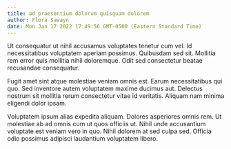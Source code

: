 ```yaml
---
title: ad praesentium dolorum quisquam dolorem
author: Flora Sawayn
date: Mon Jan 17 2022 17:49:56 GMT-0500 (Eastern Standard Time)
---
```

Ut consequatur ut nihil accusamus voluptates tenetur cum vel. Id necessitatibus voluptatem aperiam possimus. Quibusdam sed sit. Mollitia rem error quis mollitia nihil doloremque. Odit sed consectetur beatae recusandae consequatur.

 Fugit amet sint atque molestiae veniam omnis est. Earum necessitatibus qui quo. Sed inventore autem voluptatem maxime ducimus aut. Delectus nostrum sit mollitia rerum consectetur vitae id veritatis. Aliquam nam minima eligendi dolor ipsam.

 Voluptatem ipsum alias expedita aliquam. Dolores asperiores omnis rem. Ut molestiae ab ad omnis cum ut quos officiis ut. Nihil unde accusantium voluptate est veniam vero in quo. Nihil dolorem at sed culpa sed. Officia odio possimus adipisci laudantium voluptatem libero.